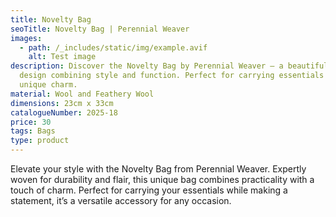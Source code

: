 ```yaml
---
title: Novelty Bag
seoTitle: Novelty Bag | Perennial Weaver
images:
  - path: /_includes/static/img/example.avif
    alt: Test image
description: Discover the Novelty Bag by Perennial Weaver – a beautifully woven
  design combining style and function. Perfect for carrying essentials with
  unique charm.
material: Wool and Feathery Wool
dimensions: 23cm x 33cm
catalogueNumber: 2025-18
price: 30
tags: Bags
type: product
---
```

Elevate your style with the Novelty Bag from Perennial Weaver. Expertly woven for durability and flair, this unique bag combines practicality with a touch of charm. Perfect for carrying your essentials while making a statement, it’s a versatile accessory for any occasion.
